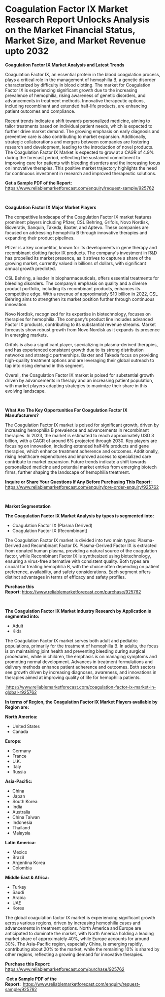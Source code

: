 <p><h1>Coagulation Factor IX Market Research Report Unlocks Analysis on the Market Financial Status, Market Size, and Market Revenue upto 2032</h1></p><p><strong>Coagulation Factor IX Market Analysis and Latest Trends</strong></p>
<p><p>Coagulation Factor IX, an essential protein in the blood coagulation process, plays a critical role in the management of hemophilia B, a genetic disorder characterized by difficulty in blood clotting. The market for Coagulation Factor IX is experiencing significant growth due to the increasing prevalence of hemophilia, rising awareness of genetic disorders, and advancements in treatment methods. Innovative therapeutic options, including recombinant and extended half-life products, are enhancing patient outcomes and compliance.</p><p>Recent trends indicate a shift towards personalized medicine, aiming to tailor treatments based on individual patient needs, which is expected to further drive market demand. The growing emphasis on early diagnosis and preventive care is also contributing to market expansion. Additionally, strategic collaborations and mergers between companies are fostering research and development, leading to the introduction of novel products. The Coagulation Factor IX Market is expected to grow at a CAGR of 4.9% during the forecast period, reflecting the sustained commitment to improving care for patients with bleeding disorders and the increasing focus on innovative therapies. This positive market trajectory highlights the need for continuous investment in research and improved therapeutic solutions.</p></p>
<p><strong>Get a Sample PDF of the Report:&nbsp;</strong> <a href="https://www.reliablemarketforecast.com/enquiry/request-sample/925762?utm_campaign=3442&utm_medium=2&utm_source=Github&utm_content=ia&utm_term=19042025&utm_id=coagulation-factor-ix">https://www.reliablemarketforecast.com/enquiry/request-sample/925762</a></p>
<p>&nbsp;</p>
<p><strong>Coagulation Factor IX Major Market Players</strong></p>
<p><p>The competitive landscape of the Coagulation Factor IX market features prominent players including Pfizer, CSL Behring, Grifols, Novo Nordisk, Bioverativ, Sanquin, Takeda, Baxter, and Aptevo. These companies are focused on addressing hemophilia B through innovative therapies and expanding their product pipelines.</p><p>Pfizer is a key competitor, known for its developments in gene therapy and recombinant clotting factor IX products. The company's investment in R&D has propelled its market presence, as it strives to capture a share of the growing market, currently valued in billions of dollars, with significant annual growth predicted.</p><p>CSL Behring, a leader in biopharmaceuticals, offers essential treatments for bleeding disorders. The company’s emphasis on quality and a diverse product portfolio, including its recombinant products, enhances its competitive edge. With a revenue of approximately $10 billion in 2022, CSL Behring aims to strengthen its market position further through continuous innovation.</p><p>Novo Nordisk, recognized for its expertise in biotechnology, focuses on therapies for hemophilia. The company’s product line includes advanced Factor IX products, contributing to its substantial revenue streams. Market forecasts show robust growth from Novo Nordisk as it expands its presence in emerging markets.</p><p>Grifols is also a significant player, specializing in plasma-derived therapies, and has experienced consistent growth due to its strong distribution networks and strategic partnerships. Baxter and Takeda focus on providing high-quality treatment options and are leveraging their global outreach to tap into rising demand in this segment.</p><p>Overall, the Coagulation Factor IX market is poised for substantial growth driven by advancements in therapy and an increasing patient population, with market players adapting strategies to maximize their share in this evolving landscape.</p></p>
<p>&nbsp;</p>
<p><strong>What Are The Key Opportunities For Coagulation Factor IX Manufacturers?</strong></p>
<p><p>The Coagulation Factor IX market is poised for significant growth, driven by increasing hemophilia B prevalence and advancements in recombinant therapies. In 2023, the market is estimated to reach approximately USD 3 billion, with a CAGR of around 6% projected through 2030. Key players are focusing on innovation, including extended half-life products and gene therapies, which enhance treatment adherence and outcomes. Additionally, rising healthcare expenditures and improved access to specialized care contribute to market expansion. Future trends indicate a shift towards personalized medicine and potential market entries from emerging biotech firms, further shaping the landscape of hemophilia treatment.</p></p>
<p><strong>Inquire or Share Your Questions If Any Before Purchasing This Report:</strong> <a href="https://www.reliablemarketforecast.com/enquiry/pre-order-enquiry/925762?utm_campaign=3442&utm_medium=2&utm_source=Github&utm_content=ia&utm_term=19042025&utm_id=coagulation-factor-ix">https://www.reliablemarketforecast.com/enquiry/pre-order-enquiry/925762</a></p>
<p>&nbsp;</p>
<p><strong>Market Segmentation</strong></p>
<p><strong>The Coagulation Factor IX Market Analysis by types is segmented into:</strong></p>
<p><ul><li>Coagulation Factor IX (Plasma Derived)</li><li>Coagulation Factor IX (Recombinant)</li></ul></p>
<p><p>The Coagulation Factor IX market is divided into two main types: Plasma-Derived and Recombinant Factor IX. Plasma-Derived Factor IX is extracted from donated human plasma, providing a natural source of the coagulation factor, while Recombinant Factor IX is synthesized using biotechnology, ensuring a virus-free alternative with consistent quality. Both types are crucial for treating hemophilia B, with the choice often depending on patient preference, availability, and safety considerations. Each segment offers distinct advantages in terms of efficacy and safety profiles.</p></p>
<p><strong>Purchase this Report:&nbsp;</strong><a href="https://www.reliablemarketforecast.com/purchase/925762?utm_campaign=3442&utm_medium=2&utm_source=Github&utm_content=ia&utm_term=19042025&utm_id=coagulation-factor-ix">https://www.reliablemarketforecast.com/purchase/925762</a></p>
<p>&nbsp;</p>
<p><strong>The Coagulation Factor IX Market Industry Research by Application is segmented into:</strong></p>
<p><ul><li>Adult</li><li>Kids</li></ul></p>
<p><p>The Coagulation Factor IX market serves both adult and pediatric populations, primarily for the treatment of hemophilia B. In adults, the focus is on maintaining joint health and preventing bleeding during surgical procedures, while in children, the emphasis is on managing symptoms and promoting normal development. Advances in treatment formulations and delivery methods enhance patient adherence and outcomes. Both sectors see growth driven by increasing diagnoses, awareness, and innovations in therapies aimed at improving quality of life for hemophilia patients.</p></p>
<p><a href="https://www.reliablemarketforecast.com/coagulation-factor-ix-market-in-global-r925762?utm_campaign=3442&utm_medium=2&utm_source=Github&utm_content=ia&utm_term=19042025&utm_id=coagulation-factor-ix">&nbsp;https://www.reliablemarketforecast.com/coagulation-factor-ix-market-in-global-r925762</a></p>
<p><strong>In terms of Region, the Coagulation Factor IX Market Players available by Region are:</strong></p>
<p>
    <p> <strong> North America: </strong>
        <ul>
            <li>United States</li>
            <li>Canada</li>
        </ul>
        </p> 
    <p> <strong> Europe: </strong>
        <ul>
            <li>Germany</li>
            <li>France</li>
            <li>U.K.</li>
            <li>Italy</li>
            <li>Russia</li>
        </ul>
        </p> 
    <p> <strong> Asia-Pacific: </strong>
        <ul>
            <li>China</li>
            <li>Japan</li>
            <li>South Korea</li>
            <li>India</li>
            <li>Australia</li>
            <li>China Taiwan</li>
            <li>Indonesia</li>
            <li>Thailand</li>
            <li>Malaysia</li>
        </ul>
        </p> 
    <p> <strong> Latin America: </strong>
        <ul>
            <li>Mexico</li>
            <li>Brazil</li>
            <li>Argentina Korea</li>
            <li>Colombia</li>
        </ul>
        </p> 
    <p> <strong> Middle East & Africa: </strong>
        <ul>
            <li>Turkey</li>
            <li>Saudi</li>
            <li>Arabia</li>
            <li>UAE</li>
            <li>Korea</li>
        </ul>
    </p>
    </p>
<p><p>The global coagulation factor IX market is experiencing significant growth across various regions, driven by increasing hemophilia cases and advancements in treatment options. North America and Europe are anticipated to dominate the market, with North America holding a leading market share of approximately 40%, while Europe accounts for around 30%. The Asia-Pacific region, especially China, is emerging rapidly, contributing about 20% to the market, while the remaining 10% is shared by other regions, reflecting a growing demand for innovative therapies.</p></p>
<p><strong>Purchase this Report: </strong><a href="https://www.reliablemarketforecast.com/purchase/925762?utm_campaign=3442&utm_medium=2&utm_source=Github&utm_content=ia&utm_term=19042025&utm_id=coagulation-factor-ix">https://www.reliablemarketforecast.com/purchase/925762</a></p>
<p>&nbsp;<strong>Get a Sample PDF of the Report:&nbsp;&nbsp;</strong><a href="https://www.reliablemarketforecast.com/enquiry/request-sample/925762?utm_campaign=3442&utm_medium=2&utm_source=Github&utm_content=ia&utm_term=19042025&utm_id=coagulation-factor-ix">https://www.reliablemarketforecast.com/enquiry/request-sample/925762</a></p>
<p><strong></strong></p>
<p><p></p><p></p><p></p></p>